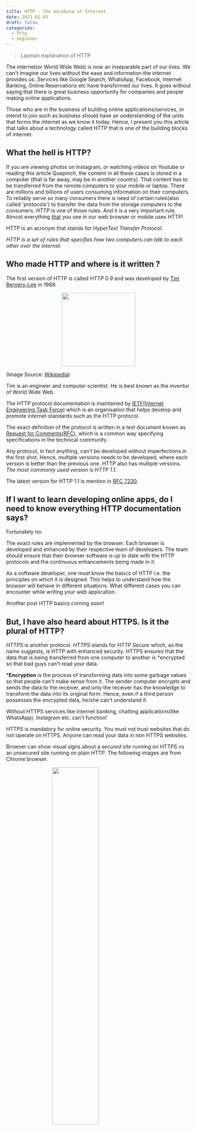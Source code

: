 ```yaml
---
title: HTTP - The backbone of Internet
date: 2021-01-03
draft: false
categories:
  - http
  - beginner
---
```


> Layman explanation of HTTP

<!-- more -->

The internet(or World Wide Web) is now an inseparable part of our lives. We
can't imagine our lives without the ease and information the internet provides
us. Services like Google Search, WhatsApp, Facebook, Internet Banking, Online
Reservations etc have transformed our lives. It goes without saying that there
is great business opportunity for companies and people making online
applications. 

Those who are in the business of building online applications/services, or
intend to join such as business should have an understanding of the units that
forms the internet as we know it today. Hence, I present you this article that
talks about a technology called HTTP that is one of the building blocks of
internet.

## What the hell is HTTP?

If you are viewing photos on Instagram, or watching videos on Youtube or
reading this article Quepinch, the content in all these cases is stored in a
computer (that is far away, may be in another country). That content has to be
transferred from the remote computers to your mobile or laptop. There are
millions and billions of users consuming information on their computers. To
reliably serve so many consumers there is need of certain rules(also called
'protocols') to transfer the data from the storage computers to the consumers.
_HTTP_ is one of those rules. And it is a very important rule. Almost everything
[that](that) you see in our web browser or mobile uses HTTP!

HTTP is an acronym that stands for _*H*yper*T*ext *T*ransfer *P*rotocol_.

_HTTP is a set of rules that specifies how two computers can talk to each other
over the internet._

## Who made HTTP and where is it written ?

The first version of HTTP is called _HTTP 0.9_ and was developed by [Tim
Berners-Lee](https://en.wikipedia.org/wiki/Tim_Berners-Lee) in 1989. 

<img width=200
src="https://s3.ap-south-1.amazonaws.com/prd-hc-oj-public-1/public/users/73794b05-fe63-4188-81cd-b6fd35c7aa4e/images/XAdOpEwgnPiHryCJ1hcUBYjTCfXcebP6"
style="display: block; margin-left:auto; margin-right:auto" >

(Image Source: [Wikipedia](https://en.wikipedia.org/wiki/Tim_Berners-Lee))

Tim is an engineer and computer scientist. He is best known as the inventor of
World Wide Web.

The HTTP protocol documentation is maintained by [IETF(Internet Engineering
Task Force)](https://en.wikipedia.org/wiki/Internet_Engineering_Task_Force)
which is an organisation that helps develop and promote internet standards such
as the HTTP protocol.

The exact definition of the protocol is written in a text document known as
[Request for
Comments(RFC)](https://en.wikipedia.org/wiki/Request_for_Comments), which is a
common way specifying specifications in the technical community. 

Any protocol, in fact anything, can't be developed without imperfections in the
first shot. Hence, multiple versions needs to be developed, where each version
is better than the previous one. HTTP also has multiple versions. _The most
commonly used version is HTTP 1.1._

The latest version for HTTP 1.1 is mention in [RFC 7230](https://tools.ietf.org/html/rfc7230).

## If I want to learn developing online apps, do I need to know everything HTTP documentation says?

Fortunately no. 

The exact rules are implemented by the browser. Each browser is developed and
enhanced by their respective team of developers. The team should ensure that
their browser software is up to date with the HTTP protocols and the continuous
enhancements being made in it.

As a software developer, one must know the basics of HTTP i.e. the principles
on which it is designed. This helps to understand how the browser will behave
in different situations. What different cases you can encounter while writing
your web application.

Another post HTTP basics coming soon!

## But, I have also heard about HTTPS. Is it the plural of HTTP?

_HTTPS_ is another protocol. _HTTPS_ stands for _HTTP Secure_ which, as the name
suggests, is HTTP with enhanced security. HTTPS ensures that the data that is
being transferred from one computer to another is *encrypted so that bad guys
can't read your data.

*__Encryption__ is the process of transforming data into some garbage values so
that people can't make sense from it. The sender computer encrypts and sends
the data to the receiver, and only the receiver has the knowledge to transform
the data into its original form. Hence, even if a third person possesses the
encrypted data, he/she can't understand it.

Without HTTPS services like internet banking, chatting applications(like
WhatsApp), Instagram etc. can't function!

HTTPS is mandatory for online security. You must not trust websites that do not
operate on HTTPS. Anyone can read your data in non HTTPS websites.

Browser can show visual signs about a _secured site_ running on HTTPS vs an
unsecured site running on plain HTTP. The following images are from Chrome
browser.

<img width=50%
src="https://s3.ap-south-1.amazonaws.com/prd-hc-oj-public-1/public/users/73794b05-fe63-4188-81cd-b6fd35c7aa4e/images/fJIjCHnT1gqFZzmFakAL8vVe6T7aLmzR"
style="display: block; margin-left:auto; margin-right:auto" >
>

<img width=50%
src="https://s3.ap-south-1.amazonaws.com/prd-hc-oj-public-1/public/users/73794b05-fe63-4188-81cd-b6fd35c7aa4e/images/tyVY1iSmOUxGSAIuk6VECLtdZV7y3ceR"
style="display: block; margin-left:auto; margin-right:auto" >
>
[Image]()
